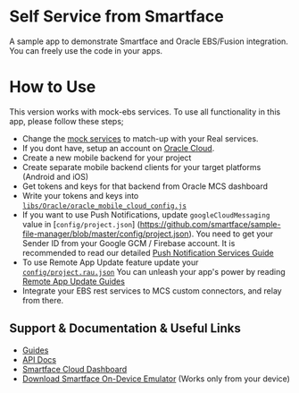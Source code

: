 # Self Service from Smartface
A sample app to demonstrate Smartface and Oracle EBS/Fusion integration. You can freely use the code in your apps.

# How to Use
This version works with mock-ebs services. To use all functionality in this app, please follow these steps;
* Change the [mock services](https://github.com/smartface/sample-self-service/tree/master/_self-service-mock/) to match-up with your Real services. 
* If you dont have, setup an account on [Oracle Cloud](https://cloud.oracle.com). 
* Create a new mobile backend for your project
* Create separate mobile backend clients for your target platforms (Android and iOS)
* Get tokens and keys for that backend from Oracle MCS dashboard
* Write your tokens and keys into [`libs/Oracle/oracle_mobile_cloud_config.js`](https://github.com/smartface/sample-file-manager/blob/master/scripts/libs/Oracle/oracle_mobile_cloud_config.js)
* If you want to use Push Notifications, update `googleCloudMessaging` value in [`config/project.json`] (https://github.com/smartface/sample-file-manager/blob/master/config/project.json). You need to get your Sender ID from your Google GCM / Firebase account. It is recommended to read our detailed [Push Notification Services Guide](https://smartface.atlassian.net/wiki/display/GUIDE/Push+Notification+Services)
* To use Remote App Update feature update your [`config/project.rau.json`](https://github.com/smartface/sample-file-manager/blob/master/config/project.rau.json) You can unleash your app's power by reading [Remote App Update Guides](https://smartface.atlassian.net/wiki/display/GUIDE/Remote+App+Update+Guides)
* Integrate your EBS rest services to MCS custom connectors, and relay from there. 


## Support & Documentation & Useful Links
- [Guides](https://www.smartface.io/guides)
- [API Docs](https://docs.smartface.io)
- [Smartface Cloud Dashboard](https://cloud.smartface.io)
- [Download Smartface On-Device Emulator](https://smf.to/app) (Works only from your device)
